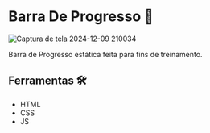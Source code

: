 # Barra De Progresso 🚀

![Captura de tela 2024-12-09 210034](https://github.com/user-attachments/assets/7627d9ee-1c1d-481a-9f04-271154ba068a)

Barra de Progresso estática feita para fins de treinamento.

## Ferramentas 🛠️
+ HTML
+ CSS
+ JS 
